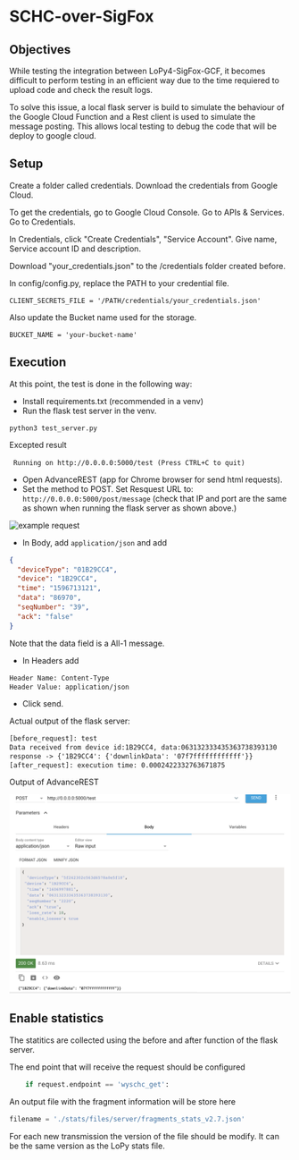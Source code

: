 # SCHC-over-SigFox

## Objectives

While testing the integration between LoPy4-SigFox-GCF, it becomes difficult to perform testing in an efficient way due to the time requiered to upload code and check the result logs.

To solve this issue, a local flask server is build to simulate the behaviour of the Google Cloud Function and a Rest client is used to simulate the message posting. This allows local testing to debug the code that will be deploy to google cloud.

## Setup

Create a folder called credentials.
Download the credentials from Google Cloud.

To get the credentials, go to Google Cloud Console.
Go to APIs & Services.
Go to Credentials.

In Credentials, click "Create Credentials", "Service Account". 
Give name, Service account ID and description. 

Download "your_credentials.json" to the /credentials folder created before. 

In config/config.py, replace the PATH to your credential file.
```
CLIENT_SECRETS_FILE = '/PATH/credentials/your_credentials.json'
```

Also update the Bucket name used for the storage.

```
BUCKET_NAME = 'your-bucket-name'
```
## Execution

At this point, the test is done in the following way:
* Install requirements.txt (recommended in a venv) 
* Run the flask test server in the venv.
```
python3 test_server.py
```
Excepted result

``` Running on http://0.0.0.0:5000/test (Press CTRL+C to quit)```

* Open AdvanceREST (app for Chrome browser for send html requests).
* Set the method to POST. Set Resquest URL to: ```http://0.0.0.0:5000/post/message```
(check that IP and port are the same as shown when running the flask server as shown above.)

![example request](img/request_example_v1.png)

* In Body, add ```application/json``` and add
```json
{
  "deviceType": "01B29CC4",
  "device": "1B29CC4",
  "time": "1596713121",
  "data": "86970",
  "seqNumber": "39",
  "ack": "false"
}
```
Note that the data field is a All-1 message.
* In Headers add 
```
Header Name: Content-Type
Header Value: application/json
``` 
* Click send.

Actual output of the flask server:
```
[before_request]: test
Data received from device id:1B29CC4, data:063132333435363738393130
response -> {'1B29CC4': {'downlinkData': '07f7ffffffffffff'}}
[after_request]: execution time: 0.0002422332763671875
```
Output of AdvanceREST

![example request](docs/images/request_example_v2_response.png)


## Enable statistics

The statitics are collected using the before and after function of the flask server.

The end point that will receive the request should be configured

```python
    if request.endpoint == 'wyschc_get':
```

An output file with the fragment information will be store here

```python
filename = './stats/files/server/fragments_stats_v2.7.json'
```

For each new transmission the version of the file should be modify.
It can be the same version as the LoPy stats file.




